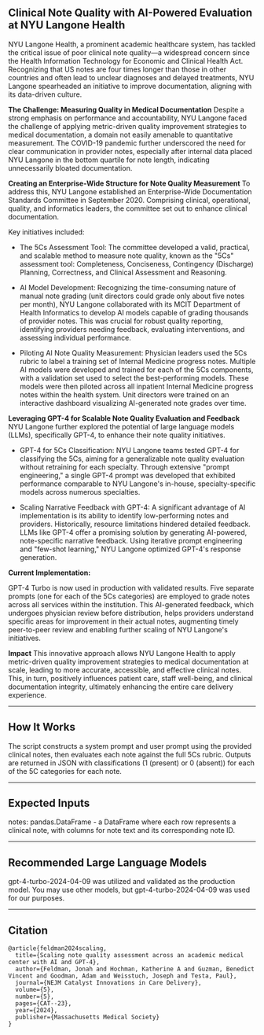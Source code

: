 ## Clinical Note Quality with AI-Powered Evaluation at NYU Langone Health
NYU Langone Health, a prominent academic healthcare system, has tackled the critical issue of poor clinical note quality—a widespread concern since the Health Information Technology for Economic and Clinical Health Act. Recognizing that US notes are four times longer than those in other countries and often lead to unclear diagnoses and delayed treatments, NYU Langone spearheaded an initiative to improve documentation, aligning with its data-driven culture.

**The Challenge: Measuring Quality in Medical Documentation**
Despite a strong emphasis on performance and accountability, NYU Langone faced the challenge of applying metric-driven quality improvement strategies to medical documentation, a domain not easily amenable to quantitative measurement. The COVID-19 pandemic further underscored the need for clear communication in provider notes, especially after internal data placed NYU Langone in the bottom quartile for note length, indicating unnecessarily bloated documentation.

**Creating an Enterprise-Wide Structure for Note Quality Measurement**
To address this, NYU Langone established an Enterprise-Wide Documentation Standards Committee in September 2020. Comprising clinical, operational, quality, and informatics leaders, the committee set out to enhance clinical documentation.

Key initiatives included:

- The 5Cs Assessment Tool: The committee developed a valid, practical, and scalable method to measure note quality, known as the "5Cs" assessment tool: Completeness, Conciseness, Contingency (Discharge) Planning, Correctness, and Clinical Assessment and Reasoning.

- AI Model Development: Recognizing the time-consuming nature of manual note grading (unit directors could grade only about five notes per month), NYU Langone collaborated with its MCIT Department of Health Informatics to develop AI models capable of grading thousands of provider notes. This was crucial for robust quality reporting, identifying providers needing feedback, evaluating interventions, and assessing individual performance.

- Piloting AI Note Quality Measurement: Physician leaders used the 5Cs rubric to label a training set of Internal Medicine progress notes. Multiple AI models were developed and trained for each of the 5Cs components, with a validation set used to select the best-performing models. These models were then piloted across all inpatient Internal Medicine progress notes within the health system. Unit directors were trained on an interactive dashboard visualizing AI-generated note grades over time.

**Leveraging GPT-4 for Scalable Note Quality Evaluation and Feedback**
NYU Langone further explored the potential of large language models (LLMs), specifically GPT-4, to enhance their note quality initiatives.

- GPT-4 for 5Cs Classification: NYU Langone teams tested GPT-4 for classifying the 5Cs, aiming for a generalizable note quality evaluation without retraining for each specialty. Through extensive "prompt engineering," a single GPT-4 prompt was developed that exhibited performance comparable to NYU Langone's in-house, specialty-specific models across numerous specialties.

- Scaling Narrative Feedback with GPT-4: A significant advantage of AI implementation is its ability to identify low-performing notes and providers. Historically, resource limitations hindered detailed feedback. LLMs like GPT-4 offer a promising solution by generating AI-powered, note-specific narrative feedback. Using iterative prompt engineering and "few-shot learning," NYU Langone optimized GPT-4's response generation.

**Current Implementation:**

GPT-4 Turbo is now used in production with validated results. Five separate prompts (one for each of the 5Cs categories) are employed to grade notes across all services within the institution. This AI-generated feedback, which undergoes physician review before distribution, helps providers understand specific areas for improvement in their actual notes, augmenting timely peer-to-peer review and enabling further scaling of NYU Langone's initiatives.

**Impact**
This innovative approach allows NYU Langone Health to apply metric-driven quality improvement strategies to medical documentation at scale, leading to more accurate, accessible, and effective clinical notes. This, in turn, positively influences patient care, staff well-being, and clinical documentation integrity, ultimately enhancing the entire care delivery experience.

---

## How It Works

The script constructs a system prompt and user prompt using the provided clinical notes, then evaluates each note against the full 5Cs rubric. Outputs are returned in JSON with classifications (1 (present) or 0 (absent)) for each of the 5C categories for each note.

---

## Expected Inputs
notes: pandas.DataFrame - a DataFrame where each row represents a clinical note, with columns for note text and its corresponding note ID.

---

## Recommended Large Language Models
gpt-4-turbo-2024-04-09 was utilized and validated as the production model. You may use other models, but gpt-4-turbo-2024-04-09 was used for our purposes.

---

## Citation
```
@article{feldman2024scaling,
  title={Scaling note quality assessment across an academic medical center with AI and GPT-4},
  author={Feldman, Jonah and Hochman, Katherine A and Guzman, Benedict Vincent and Goodman, Adam and Weisstuch, Joseph and Testa, Paul},
  journal={NEJM Catalyst Innovations in Care Delivery},
  volume={5},
  number={5},
  pages={CAT--23},
  year={2024},
  publisher={Massachusetts Medical Society}
}
```
